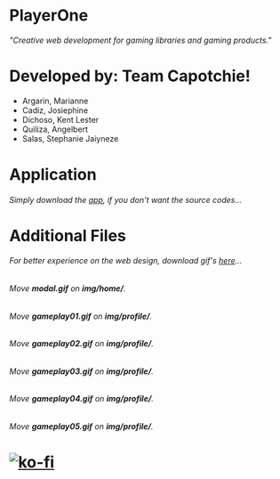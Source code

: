 # PlayerOne

*"Creative web development for gaming libraries and gaming products."*

# Developed by: Team Capotchie!

 - Argarin, Marianne
 - Cadiz, Josiephine
 - Dichoso, Kent Lester
 - Quiliza, Angelbert
 - Salas, Stephanie Jaiyneze


# Application
###### Simply download the [app](https://bit.ly/PlayerOne-App), if you don't want the source codes...

# Additional Files
###### For better experience on the web design, download gif's [here](https://bit.ly/PlayerOne-Additional_Files)...
###### Move **modal.gif** on **img/home/**.
###### Move **gameplay01.gif** on **img/profile/**.
###### Move **gameplay02.gif** on **img/profile/**.
###### Move **gameplay03.gif** on **img/profile/**.
###### Move **gameplay04.gif** on **img/profile/**.
###### Move **gameplay05.gif** on **img/profile/**.

# [![ko-fi](https://ko-fi.com/img/githubbutton_sm.svg)](https://ko-fi.com/J3J123MH0)
